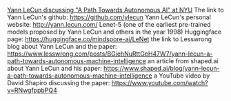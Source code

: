[Yann LeCun discussing "A Path Towards Autonomous AI" at NYU](https://www.youtube.com/watch?v=DokLw1tILlw)
The link to Yann LeCun's github: https://github.com/ylecun
Yann LeCun's personal website: http://yann.lecun.com/
Lenet-5 (one of the earliest pre-trained models proposed by Yann LeCun and others in the year 1998) Huggingface page: https://huggingface.co/mindspore-ai/LeNet
the link to Lesswrong blog about Yann LeCun and the paper: https://www.lesswrong.com/posts/BGiehNuRttGeH47W7/yann-lecun-a-path-towards-autonomous-machine-intelligence
an article from shaped.ai about Yann LeCun and his paper: https://www.shaped.ai/blog/yann-lecun-a-path-towards-autonomous-machine-intelligence
a YouTube video by David Shapiro discussing the paper: https://www.youtube.com/watch?v=RNwgfppbPQ4
